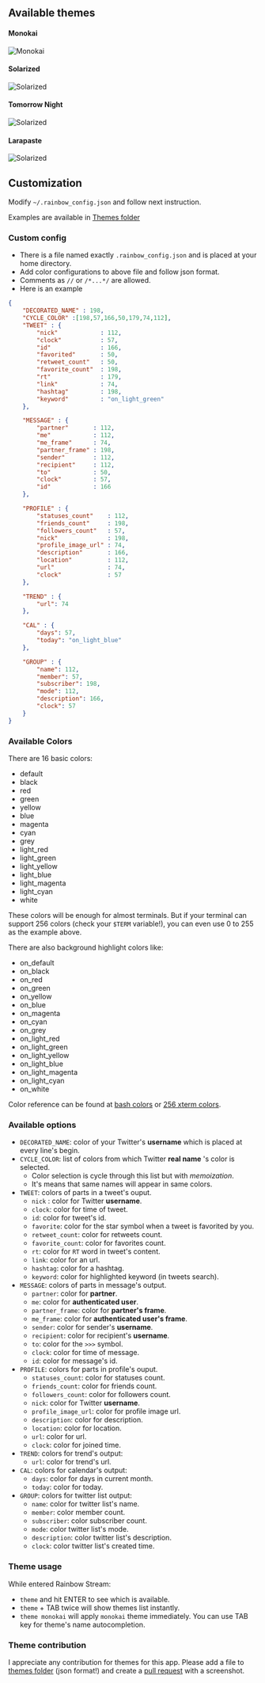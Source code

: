 ## Available themes
#### Monokai
![Monokai](./screenshot/themes/Monokai.png)
#### Solarized
![Solarized](./screenshot/themes/Solarized.png)
#### Tomorrow Night
![Solarized](./screenshot/themes/TomorrowNight.png)
#### Larapaste
![Solarized](./screenshot/themes/larapaste.png)

## Customization
Modify `~/.rainbow_config.json` and follow next instruction.

Examples are available in
[Themes folder](https://github.com/DTVD/rainbowstream/blob/master/rainbowstream/colorset)

### Custom config
 * There is a file named exactly `.rainbow_config.json` and is placed at your home directory.
 * Add color configurations to above file and follow json format.
 * Comments as `//` or `/*...*/` are allowed.
 * Here is an example

```json
{
    "DECORATED_NAME" : 198,
    "CYCLE_COLOR" :[198,57,166,50,179,74,112],
    "TWEET" : {
        "nick"            : 112,
        "clock"           : 57,
        "id"              : 166,
        "favorited"       : 50,
        "retweet_count"   : 50,
        "favorite_count"  : 198,
        "rt"              : 179,
        "link"            : 74,
        "hashtag"         : 198,
        "keyword"         : "on_light_green"
    },

    "MESSAGE" : {
        "partner"       : 112,
        "me"            : 112,
        "me_frame"      : 74,
        "partner_frame" : 198,
        "sender"        : 112,
        "recipient"     : 112,
        "to"            : 50,
        "clock"         : 57,
        "id"            : 166
    },

    "PROFILE" : {
        "statuses_count"    : 112,
        "friends_count"     : 198,
        "followers_count"   : 57,
        "nick"              : 198,
        "profile_image_url" : 74,
        "description"       : 166,
        "location"          : 112,
        "url"               : 74,
        "clock"             : 57
    },

    "TREND" : {
        "url": 74
    },

    "CAL" : {
        "days": 57,
        "today": "on_light_blue"
    },

    "GROUP" : {
        "name": 112,
        "member": 57,
        "subscriber": 198,
        "mode": 112,
        "description": 166,
        "clock": 57
    }
}
```

### Available Colors

There are 16 basic colors:
  * default
  * black
  * red
  * green
  * yellow
  * blue
  * magenta
  * cyan
  * grey
  * light_red
  * light_green
  * light_yellow
  * light_blue
  * light_magenta
  * light_cyan
  * white

These colors will be enough for almost terminals.
But if your terminal can support 256 colors (check your `$TERM` variable!),
you can even use 0 to 255 as the example above.

There are also background highlight colors like:
  * on_default
  * on_black
  * on_red
  * on_green
  * on_yellow
  * on_blue
  * on_magenta
  * on_cyan
  * on_grey
  * on_light_red
  * on_light_green
  * on_light_yellow
  * on_light_blue
  * on_light_magenta
  * on_light_cyan
  * on_white


Color reference can be found at
[bash colors](http://misc.flogisoft.com/bash/tip_colors_and_formatting) or
[256 xterm colors](http://www.calmar.ws/vim/256-xterm-24bit-rgb-color-chart.html).

### Available options
* `DECORATED_NAME`: color of your Twitter's __username__ which is placed at every line's begin.
* `CYCLE_COLOR`: list of colors from which Twitter __real name__ 's color is selected.
  * Color selection is cycle through this list but with _memoization_.
  * It's means that same names will appear in same colors.
* `TWEET`: colors of parts in a tweet's ouput.
  * `nick` : color for Twitter __username__.
  * `clock`: color for time of tweet.
  * `id`: color for tweet's id.
  * `favorite`: color for the star symbol when a tweet is favorited by you.
  * `retweet_count`: color for retweets count.
  * `favorite_count`: color for favorites count.
  * `rt`: color for `RT` word in tweet's content.
  * `link`: color for an url.
  * `hashtag`: color for a hashtag.
  * `keyword`: color for highlighted keyword (in tweets search).
* `MESSAGE`: colors of parts in message's output.
  * `partner`: color for __partner__.
  * `me`: color for __authenticated user__.
  * `partner_frame`: color for __partner's frame__.
  * `me_frame`: color for __authenticated user's frame__.
  * `sender`: color for sender's __username__.
  * `recipient`: color for recipient's __username__.
  * `to`: color for the `>>>` symbol.
  * `clock`: color for time of message.
  * `id`: color for message's id.
* `PROFILE`: colors for parts in profile's ouput.
  * `statuses_count`: color for statuses count.
  * `friends_count`: color for friends count.
  * `followers_count`: color for followers count.
  * `nick`: color for Twitter __username__.
  * `profile_image_url`: color for profile image url.
  * `description`: color for description.
  * `location`: color for location.
  * `url`: color for url.
  * `clock`: color for joined time.
* `TREND`: colors for trend's output:
  * `url`: color for trend's url.
* `CAL`: colors for calendar's output:
  * `days`: color for days in current month.
  * `today`: color for today.
* `GROUP`: colors for twitter list output:
  * `name`: color for twitter list's name.
  * `member`: color member count.
  * `subscriber`: color subscriber count.
  * `mode`: color twitter list's mode.
  * `description`: color twitter list's description.
  * `clock`: color twitter list's created time.

### Theme usage
While entered Rainbow Stream:
* `theme` and hit ENTER to see which is available.
* `theme` + TAB twice will show themes list instantly.
* `theme monokai` will apply `monokai` theme immediately. You can use TAB key for theme's name autocompletion.

### Theme contribution
I appreciate any contribution for themes for this app.
Please add a file to [themes folder](https://github.com/DTVD/rainbowstream/tree/master/rainbowstream/colorset)
(json format!) and create a [pull request](https://github.com/DTVD/rainbowstream/compare/) with a screenshot.

